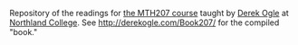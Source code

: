 Repository of the readings for [the MTH207 course](https://derekogle.com/NCMTH207/) taught by [Derek Ogle](https://derekogle.com/) at [Northland College](https://www.northland.edu/). See http://derekogle.com/Book207/ for the compiled "book."
